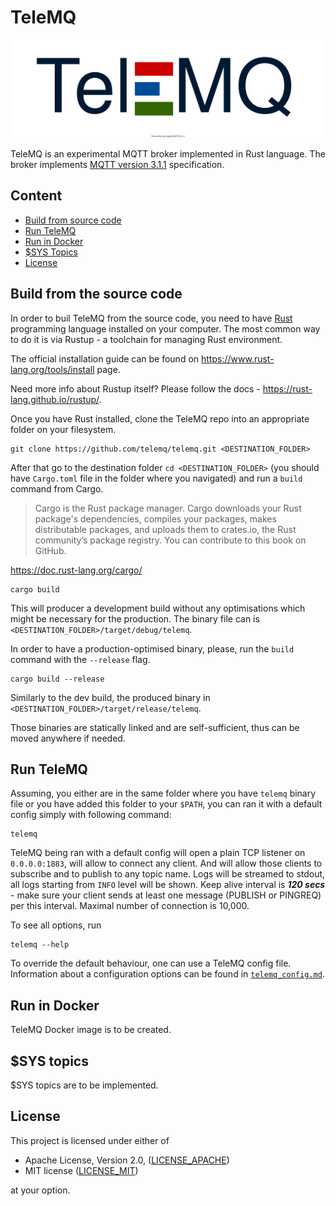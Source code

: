 # TeleMQ

![TeleMQ - MQTT broker](./docs/telemq-logo-white.svg)

TeleMQ is an experimental MQTT broker implemented in Rust language. The broker implements [MQTT version 3.1.1](https://docs.oasis-open.org/mqtt/mqtt/v3.1.1/mqtt-v3.1.1.html) specification.

## Content

- [Build from source code](#build-from-the-source-code)
- [Run TeleMQ](#run-telemq)
- [Run in Docker](#run-in-docker)
- [$SYS Topics](#sys-topics)
- [License](#license)

## Build from the source code

In order to buil TeleMQ from the source code, you need to have [Rust](https://www.rust-lang.org/) programming language installed on your computer. The most common way to do it is via Rustup - a toolchain for managing Rust environment.

The official installation guide can be found on https://www.rust-lang.org/tools/install page.

Need more info about Rustup itself? Please follow the docs - https://rust-lang.github.io/rustup/.

Once you have Rust installed, clone the TeleMQ repo into an appropriate folder on your filesystem.

```
git clone https://github.com/telemq/telemq.git <DESTINATION_FOLDER>
```

After that go to the destination folder `cd <DESTINATION_FOLDER>` (you should have `Cargo.toml` file in the folder where you navigated) and run a `build` command from Cargo.

> Cargo is the Rust package manager. Cargo downloads your Rust package's dependencies, compiles your packages, makes distributable packages, and uploads them to crates.io, the Rust community’s package registry. You can contribute to this book on GitHub.

https://doc.rust-lang.org/cargo/

```
cargo build
```

This will producer a development build without any optimisations which might be necessary for the production. The binary file can is `<DESTINATION_FOLDER>/target/debug/telemq`.

In order to have a production-optimised binary, please, run the `build` command with the `--release` flag.

```
cargo build --release
```

Similarly to the dev build, the produced binary in `<DESTINATION_FOLDER>/target/release/telemq`.

Those binaries are statically linked and are self-sufficient, thus can be moved anywhere if needed.

## Run TeleMQ

Assuming, you either are in the same folder where you have `telemq` binary file or you have added this folder to your `$PATH`, you can ran it with a default config simply with following command:

```
telemq
```

TeleMQ being ran with a default config will open a plain TCP listener on `0.0.0.0:1883`, will allow to connect any client. And will allow those clients to subscribe and to publish to any topic name. Logs will be streamed to stdout, all logs starting from `INFO` level will be shown. Keep alive interval is **_120 secs_** - make sure your client sends at least one message (PUBLISH or PINGREQ) per this interval. Maximal number of connection is 10,000.

To see all options, run

```
telemq --help
```

To override the default behaviour, one can use a TeleMQ config file. Information about a configuration options can be found in [`telemq_config.md`](./docs/telemq_config.md).

## Run in Docker

TeleMQ Docker image is to be created.

## $SYS topics

$SYS topics are to be implemented.

## License

This project is licensed under either of

- Apache License, Version 2.0, ([LICENSE_APACHE](./LICENSE_APACHE.txt))
- MIT license ([LICENSE_MIT](./LICENSE_MIT.txt))

at your option.
